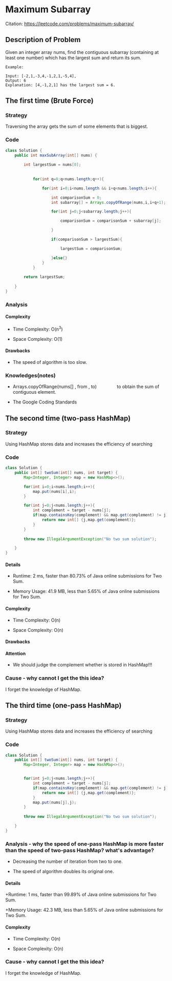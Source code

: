# Maximum Subarray

Citation: https://leetcode.com/problems/maximum-subarray/


## Description of Problem

Given an integer array nums, find the contiguous subarray (containing at least one number) which has the largest sum and return its sum.



``` 
Example:

Input: [-2,1,-3,4,-1,2,1,-5,4],
Output: 6
Explanation: [4,-1,2,1] has the largest sum = 6.

```


## The first time (Brute Force)

### Strategy 

Traversing the array gets the sum of some elements that is biggest.


### Code
```java
class Solution {
    public int maxSubArray(int[] nums) {
        
        int largestSum = nums[0];
        
        
            for(int q=0;q<nums.length;q++){

                for(int i=0;i<nums.length && i+q<nums.length;i++){

                    int comparisonSum = 0;
                    int subarray[] = Arrays.copyOfRange(nums,i,i+q+1);

                    for(int j=0;j<subarray.length;j++){

                        comparisonSum = comparisonSum + subarray[j];

                    }

                    if(comparisonSum > largestSum){

                        largestSum = comparisonSum;

                    }else{}
                }
            }
        
        return largestSum;
        
    }
}
```



### Analysis

#### Complexity

+ Time Complexity: O(n<sup>3</sup>)

+ Space Complexity: O(1)

#### Drawbacks

+ The speed of algorithm is too slow.




### Knowledges(notes)

+ Arrays.copyOfRange(nums[] , from , to)   &nbsp;&nbsp;&nbsp;&nbsp; &nbsp;&nbsp;&nbsp;&nbsp; &nbsp;&nbsp;&nbsp;&nbsp;  to obtain the sum of contiguous element. 

+ The Google Coding Standards



## The second time (two-pass HashMap)

### Strategy 

Using HashMap stores data and increases the efficiency of searching

### Code

``` java
class Solution {
    public int[] twoSum(int[] nums, int target) {
        Map<Integer, Integer> map = new HashMap<>();

        for(int i=0;i<nums.length;i++){
            map.put(nums[i],i);
        }

        for(int j=0;j<nums.length;j++){
            int complement = target - nums[j];
            if(map.containsKey(complement) && map.get(complement) != j){
                return new int[] {j,map.get(complement)};
            }
        }
        
        throw new IllegalArgumentException("No two sum solution");

    }
}
```

#### Details

+ Runtime: 2 ms, faster than 80.73% of Java online submissions for Two Sum.

+ Memory Usage: 41.9 MB, less than 5.65% of Java online submissions for Two Sum.

#### Complexity

+ Time Complexity: O(n)

+ Space Complexity: O(n)

#### Drawbacks

#### Attention

+ We should judge the complement whether is stored in HashMap!!!

### Cause - why cannot I get the this idea? 

I forget the knowledge of HashMap.



## The third time (one-pass HashMap)

### Strategy 

Using HashMap stores data and increases the efficiency of searching

### Code

``` java
class Solution {
    public int[] twoSum(int[] nums, int target) {
        Map<Integer, Integer> map = new HashMap<>();


        for(int j=0;j<nums.length;j++){
            int complement = target - nums[j];
            if(map.containsKey(complement) && map.get(complement) != j){
                return new int[] {j,map.get(complement)};
            }
            map.put(nums[j],j);
        }
        
        throw new IllegalArgumentException("No two sum solution");

    }
}
```

###  Analysis - why the speed of one-pass HashMap is more faster than the speed of two-pass HashMap? what's advantage?

+ Decreasing the number of iteration from two to one.

+ The speed of algorithm doubles its original one.


#### Details

+Runtime: 1 ms, faster than 99.89% of Java online submissions for Two Sum.

+Memory Usage: 42.3 MB, less than 5.65% of Java online submissions for Two Sum.

#### Complexity

+ Time Complexity: O(n)

+ Space Complexity: O(n)

### Cause - why cannot I get the this idea? 

I forget the knowledge of HashMap.

